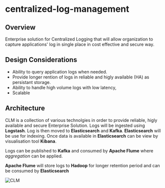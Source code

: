 # centralized-log-management
## Overview
Enterprise solution for Centralized Logging that will allow organization to capture applications' log in single place in cost effective and secure way.

## Design Considerations
* Ability to query application logs when needed.
* Provide longer rention of logs in reliable and higly available (HA) as persistant storage.
* Ability to handle high volume logs with low latency,
* Scalable

## Architecture
CLM is a collection of various technolgies in order to provide reliable, higly available and secure Enterprise Solution.
Logs will be ingested using **Logstash**. Log is then moved to **Elasticsearch** and **Kafka**. **Elasticsearch** will be use for indexing.
Once data is available in **Elasticsearch** can be view by visualisation tool **Kibana**.

Logs can be published to **Kafka** and consumed by **Apache Flume** where *aggregation* can be applied.

**Apache Flume** will store logs to **Hadoop** for longer retention period and can be consumed by **Elasticsearch**



![CLM](https://github.com/ehfajkhan/centralized-log-management/clm-1.0.png "CLM")



